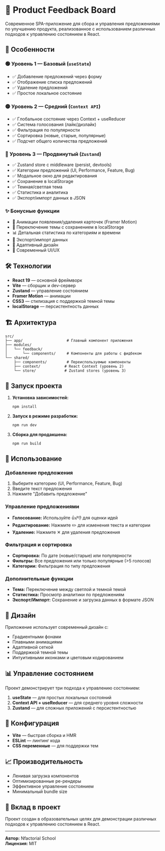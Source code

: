# 🎯 Product Feedback Board

Современное SPA-приложение для сбора и управления предложениями по улучшению продукта, реализованное с использованием различных подходов к управлению состоянием в React.

## 🚀 Особенности

### 🟢 Уровень 1 — Базовый (`useState`)
- ✅ Добавление предложений через форму
- ✅ Отображение списка предложений
- ✅ Удаление предложений
- ✅ Простое локальное состояние

### 🟡 Уровень 2 — Средний (`Context API`)
- ✅ Глобальное состояние через Context + useReducer
- ✅ Система голосования (лайк/дизлайк)
- ✅ Фильтрация по популярности
- ✅ Сортировка (новые, старые, популярные)
- ✅ Подсчет общего количества предложений

### 🔴 Уровень 3 — Продвинутый (`Zustand`)
- ✅ Zustand store с middleware (persist, devtools)
- ✅ Категории предложений (UI, Performance, Feature, Bug)
- ✅ Модальное окно для редактирования
- ✅ Сохранение в localStorage
- ✅ Темная/светлая тема
- ✅ Статистика и аналитика
- ✅ Экспорт/импорт данных в JSON

### ✨ Бонусные функции
- 🎨 Анимации появления/удаления карточек (Framer Motion)
- 🌙 Переключение темы с сохранением в localStorage
- 📊 Детальная статистика по категориям и времени
- 💾 Экспорт/импорт данных
- 📱 Адаптивный дизайн
- 🎯 Современный UI/UX

## 🛠 Технологии

- **React 19** — основной фреймворк
- **Vite** — сборщик и dev-сервер
- **Zustand** — управление состоянием
- **Framer Motion** — анимации
- **CSS3** — стилизация с поддержкой темной темы
- **localStorage** — персистентность данных

## 🏗 Архитектура

```
src/
├── app/                    # Главный компонент приложения
├── modules/
│   └── feedback/
│       └── components/     # Компоненты для работы с фидбеком
└── shared/
    ├── components/         # Переиспользуемые компоненты
    ├── context/           # React Context (уровень 2)
    └── store/             # Zustand stores (уровень 3)
```

## 🚀 Запуск проекта

1. **Установка зависимостей:**
   ```bash
   npm install
   ```

2. **Запуск в режиме разработки:**
   ```bash
   npm run dev
   ```

3. **Сборка для продакшена:**
   ```bash
   npm run build
   ```

## 📱 Использование

### Добавление предложения
1. Выберите категорию (UI, Performance, Feature, Bug)
2. Введите текст предложения
3. Нажмите "Добавить предложение"

### Управление предложениями
- **Голосование:** Используйте 👍/👎 для оценки идей
- **Редактирование:** Нажмите ✏️ для изменения текста и категории
- **Удаление:** Нажмите ✕ для удаления предложения

### Фильтрация и сортировка
- **Сортировка:** По дате (новые/старые) или популярности
- **Фильтры:** Все предложения или только популярные (>5 голосов)
- **Категории:** Фильтрация по типу предложения

### Дополнительные функции
- **Тема:** Переключение между светлой и темной темой
- **Статистика:** Просмотр аналитики по предложениям
- **Экспорт/Импорт:** Сохранение и загрузка данных в формате JSON

## 🎨 Дизайн

Приложение использует современный дизайн с:
- Градиентными фонами
- Плавными анимациями
- Адаптивной сеткой
- Поддержкой темной темы
- Интуитивными иконками и цветовым кодированием

## 📊 Управление состоянием

Проект демонстрирует три подхода к управлению состоянием:

1. **useState** — для простых локальных состояний
2. **Context API + useReducer** — для среднего уровня сложности
3. **Zustand** — для сложных приложений с персистентностью

## 🔧 Конфигурация

- **Vite** — быстрая сборка и HMR
- **ESLint** — линтинг кода
- **CSS переменные** — для поддержки тем

## 📈 Производительность

- Ленивая загрузка компонентов
- Оптимизированные ре-рендеры
- Эффективное управление состоянием
- Минимальный bundle size

## 🤝 Вклад в проект

Проект создан в образовательных целях для демонстрации различных подходов к управлению состоянием в React.

---

**Автор:** Nfactorial School  
**Лицензия:** MIT

